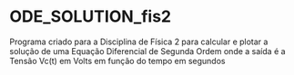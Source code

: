# ODE_SOLUTION_fis2
Programa criado para a Disciplina de Física 2 para calcular e plotar a solução de uma Equação Diferencial de Segunda Ordem onde a saída é a Tensão Vc(t) em Volts em função do tempo em segundos

